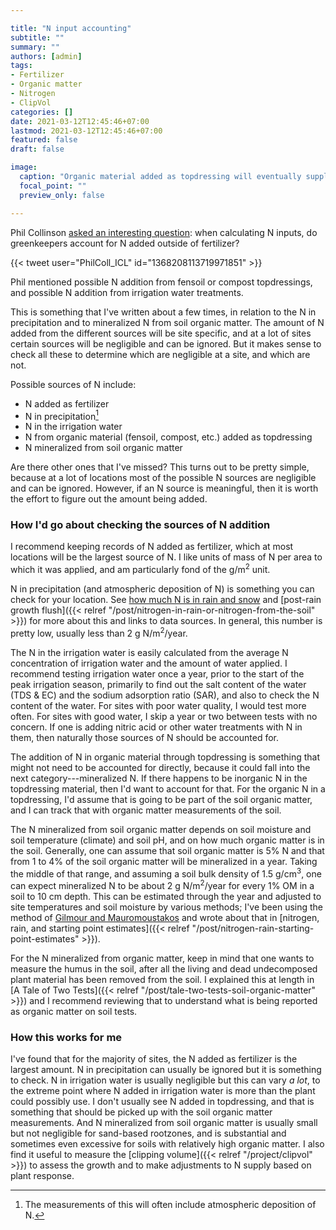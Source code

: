 ```yaml
---

title: "N input accounting"
subtitle: ""
summary: ""
authors: [admin]
tags:
- Fertilizer
- Organic matter
- Nitrogen
- ClipVol
categories: []
date: 2021-03-12T12:45:46+07:00
lastmod: 2021-03-12T12:45:46+07:00
featured: false
draft: false

image:
  caption: "Organic material added as topdressing will eventually supply N to the turf."
  focal_point: ""
  preview_only: false

---
```


Phil Collinson [asked an interesting question](https://twitter.com/PhilColl_ICL/status/1368208113719971851): when calculating N inputs, do greenkeepers account for N added outside of fertilizer?

{{< tweet user="PhilColl_ICL" id="1368208113719971851" >}}

Phil mentioned possible N addition from fensoil or compost topdressings, and possible N addition from irrigation water treatments.

This is something that I've written about a few times, in relation to the N in precipitation and to mineralized N from soil organic matter. The amount of N added from the different sources will be site specific, and at a lot of sites certain sources will be negligible and can be ignored. But it makes sense to check all these to determine which are negligible at a site, and which are not.

Possible sources of N include:

* N added as fertilizer
* N in precipitation[^1]
* N in the irrigation water
* N from organic material (fensoil, compost, etc.) added as topdressing
* N mineralized from soil organic matter

[^1]: The measurements of this will often include atmospheric deposition of N.

Are there other ones that I've missed? This turns out to be pretty simple, because at a lot of locations most of the possible N sources are negligible and can be ignored. However, if an N source is meaningful, then it is worth the effort to figure out the amount being added.

### How I'd go about checking the sources of N addition

I recommend keeping records of N added as fertilizer, which at most locations will be the largest source of N. I like units of mass of N per area to which it was applied, and am particularly fond of the g/m<sup>2</sup> unit.

N in precipitation (and atmospheric deposition of N) is something you can check for your location. See [how much N is in rain and snow](https://www.blog.asianturfgrass.com/2017/06/how-much-n-is-in-rain-and-snow.html) and [post-rain growth flush]({{< relref "/post/nitrogen-in-rain-or-nitrogen-from-the-soil" >}}) for more about this and links to data sources. In general, this number is pretty low, usually less than 2 g N/m<sup>2</sup>/year.

The N in the irrigation water is easily calculated from the average N concentration of irrigation water and the amount of water applied. I recommend testing irrigation water once a year, prior to the start of the peak irrigation season, primarily to find out the salt content of the water (TDS & EC) and the sodium adsorption ratio (SAR), and also to check the N content of the water. For sites with poor water quality, I would test more often. For sites with good water, I skip a year or two between tests with no concern. If one is adding nitric acid or other water treatments with N in them, then naturally those sources of N should be accounted for.

The addition of N in organic material through topdressing is something that might not need to be accounted for directly, because it could fall into the next category---mineralized N. If there happens to be inorganic N in the topdressing material, then I'd want to account for that. For the organic N in a topdressing, I'd assume that is going to be part of the soil organic matter, and I can track that with organic matter measurements of the soil.

The N mineralized from soil organic matter depends on soil moisture and soil temperature (climate) and soil pH, and on how much organic matter is in the soil. Generally, one can assume that soil organic matter is 5% N and that from 1 to 4% of the soil organic matter will be mineralized in a year. Taking the middle of that range, and assuming a soil bulk density of 1.5 g/cm<sup>3</sup>, one can expect mineralized N to be about 2 g N/m<sup>2</sup>/year for every 1% OM in a soil to 10 cm depth. This can be estimated through the year and adjusted to site temperatures and soil moisture by various methods; I've been using the method of [Gilmour and Mauromoustakos](https://dx.doi.org/10.2136/sssaj2010.0123) and wrote about that in [nitrogen, rain, and starting point estimates]({{< relref "/post/nitrogen-rain-starting-point-estimates" >}}).

For the N mineralized from organic matter, keep in mind that one wants to measure the humus in the soil, after all the living and dead undecomposed plant material has been removed from the soil. I explained this at length in [A Tale of Two Tests]({{< relref "/post/tale-two-tests-soil-organic-matter" >}}) and I recommend reviewing that to understand what is being reported as organic matter on soil tests.

### How this works for me

I've found that for the majority of sites, the N added as fertilizer is the largest amount. N in precipitation can usually be ignored but it is something to check. N in irrigation water is usually negligible but this can vary *a lot*, to the extreme point where N added in irrigation water is more than the plant could possibly use. I don't usually see N added in topdressing, and that is something that should be picked up with the soil organic matter measurements. And N mineralized from soil organic matter is usually small but not negligible for sand-based rootzones, and is substantial and sometimes even excessive for soils with relatively high organic matter. I also find it useful to measure the [clipping volume]({{< relref "/project/clipvol" >}}) to assess the growth and to make adjustments to N supply based on plant response.

